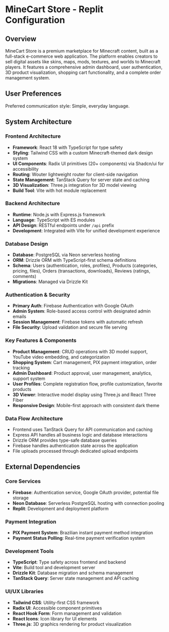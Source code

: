# MineCart Store - Replit Configuration

## Overview
MineCart Store is a premium marketplace for Minecraft content, built as a full-stack e-commerce web application. The platform enables creators to sell digital assets like skins, maps, mods, textures, and worlds to Minecraft players. It features a comprehensive admin dashboard, user authentication, 3D product visualization, shopping cart functionality, and a complete order management system.

## User Preferences
Preferred communication style: Simple, everyday language.

## System Architecture

### Frontend Architecture
- **Framework**: React 18 with TypeScript for type safety
- **Styling**: Tailwind CSS with a custom Minecraft-themed dark design system
- **UI Components**: Radix UI primitives (20+ components) via Shadcn/ui for accessibility
- **Routing**: Wouter lightweight router for client-side navigation
- **State Management**: TanStack Query for server state and caching
- **3D Visualization**: Three.js integration for 3D model viewing
- **Build Tool**: Vite with hot module replacement

### Backend Architecture
- **Runtime**: Node.js with Express.js framework
- **Language**: TypeScript with ES modules
- **API Design**: RESTful endpoints under `/api` prefix
- **Development**: Integrated with Vite for unified development experience

### Database Design
- **Database**: PostgreSQL via Neon serverless hosting
- **ORM**: Drizzle ORM with TypeScript-first schema definitions
- **Schema**: Users (authentication, roles, profiles), Products (categories, pricing, files), Orders (transactions, downloads), Reviews (ratings, comments)
- **Migrations**: Managed via Drizzle Kit

### Authentication & Security
- **Primary Auth**: Firebase Authentication with Google OAuth
- **Admin System**: Role-based access control with designated admin emails
- **Session Management**: Firebase tokens with automatic refresh
- **File Security**: Upload validation and secure file serving

### Key Features & Components
- **Product Management**: CRUD operations with 3D model support, YouTube video embedding, and categorization
- **Shopping System**: Cart management, PIX payment integration, order tracking
- **Admin Dashboard**: Product approval, user management, analytics, support system
- **User Profiles**: Complete registration flow, profile customization, favorite products
- **3D Viewer**: Interactive model display using Three.js and React Three Fiber
- **Responsive Design**: Mobile-first approach with consistent dark theme

### Data Flow Architecture
- Frontend uses TanStack Query for API communication and caching
- Express API handles all business logic and database interactions
- Drizzle ORM provides type-safe database queries
- Firebase handles authentication state across the application
- File uploads processed through dedicated upload endpoints

## External Dependencies

### Core Services
- **Firebase**: Authentication service, Google OAuth provider, potential file storage
- **Neon Database**: Serverless PostgreSQL hosting with connection pooling
- **Replit**: Development and deployment platform

### Payment Integration
- **PIX Payment System**: Brazilian instant payment method integration
- **Payment Status Polling**: Real-time payment verification system

### Development Tools
- **TypeScript**: Type safety across frontend and backend
- **Vite**: Build tool and development server
- **Drizzle Kit**: Database migration and schema management
- **TanStack Query**: Server state management and API caching

### UI/UX Libraries
- **Tailwind CSS**: Utility-first CSS framework
- **Radix UI**: Accessible component primitives
- **React Hook Form**: Form management and validation
- **React Icons**: Icon library for UI elements
- **Three.js**: 3D graphics rendering for product visualization